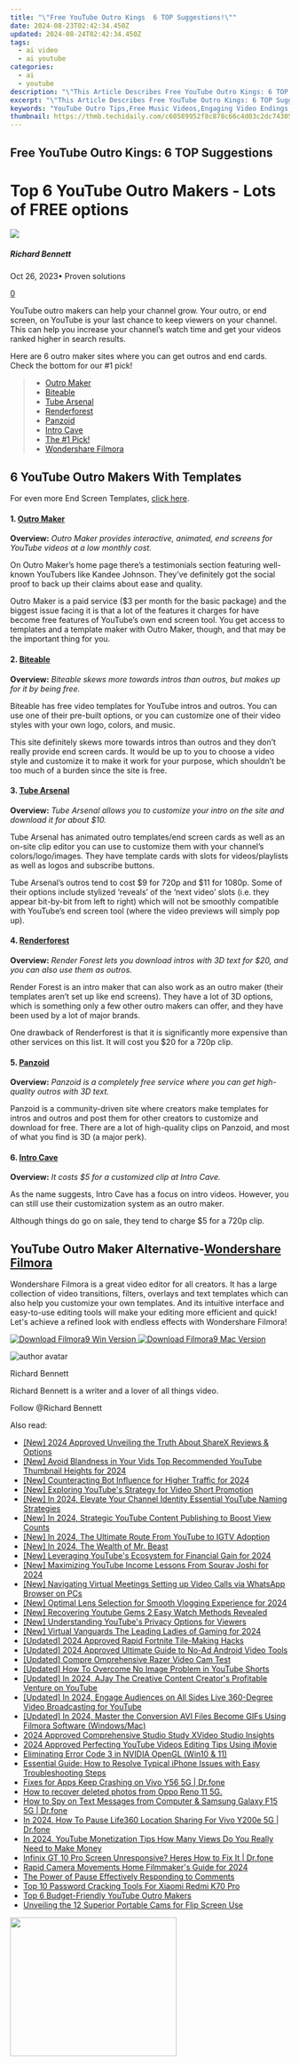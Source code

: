 ```yaml
---
title: "\"Free YouTube Outro Kings  6 TOP Suggestions!\""
date: 2024-08-23T02:42:34.450Z
updated: 2024-08-24T02:42:34.450Z
tags:
  - ai video
  - ai youtube
categories:
  - ai
  - youtube
description: "\"This Article Describes Free YouTube Outro Kings: 6 TOP Suggestions!\""
excerpt: "\"This Article Describes Free YouTube Outro Kings: 6 TOP Suggestions!\""
keywords: "YouTube Outro Tips,Free Music Videos,Engaging Video Endings,Creative Outro Ideas,YouTube Editing Guide,Music Video Enhancement,Free Outro Content"
thumbnail: https://thmb.techidaily.com/c60589952f8c878c66c4d03c2dc7430570638a52b8139e832f43c3d01160d93d.png
---
```


## Free YouTube Outro Kings: 6 TOP Suggestions

# Top 6 YouTube Outro Makers - Lots of FREE options

![](https://images.wondershare.com/filmora/article-images/richard-bennett.jpg)

##### Richard Bennett

 Oct 26, 2023• Proven solutions

[0](#commentsBoxSeoTemplate)

YouTube outro makers can help your channel grow. Your outro, or end screen, on YouTube is your last chance to keep viewers on your channel. This can help you increase your channel’s watch time and get your videos ranked higher in search results.

Here are 6 outro maker sites where you can get outros and end cards. Check the bottom for our #1 pick!

> * [Outro Maker](#outromaker)
> * [Biteable](#biteable)
> * [Tube Arsenal](#tubearsenal)
> * [Renderforest](#renderforest)
> * [Panzoid](#Panzoid)
> * [Intro Cave](#introcave)
> * [The #1 Pick!](#one)
> * [Wondershare Filmora](#filmora)

## 6 YouTube Outro Makers With Templates

For even more End Screen Templates, [click here](https://www.filmora.io/community-blog/free-youtube-end-screen-templates%21-plus%3B-how-to-build-your-301.html).

#### 1. [Outro Maker](https://outromaker.com/blog/free-outro-templates-for-download)

**Overview:** _Outro Maker provides interactive, animated, end screens for YouTube videos at a low monthly cost._

On Outro Maker’s home page there’s a testimonials section featuring well-known YouTubers like Kandee Johnson. They’ve definitely got the social proof to back up their claims about ease and quality.

Outro Maker is a paid service ($3 per month for the basic package) and the biggest issue facing it is that a lot of the features it charges for have become free features of YouTube’s own end screen tool. You get access to templates and a template maker with Outro Maker, though, and that may be the important thing for you.

#### 2. [Biteable](https://biteable.com/)

**Overview:** _Biteable skews more towards intros than outros, but makes up for it by being free._

Biteable has free video templates for YouTube intros and outros. You can use one of their pre-built options, or you can customize one of their video styles with your own logo, colors, and music.

This site definitely skews more towards intros than outros and they don’t really provide end screen cards. It would be up to you to choose a video style and customize it to make it work for your purpose, which shouldn’t be too much of a burden since the site is free.

#### 3. [Tube Arsenal](https://tubearsenal.com/)

**Overview:** _Tube Arsenal allows you to customize your intro on the site and download it for about $10._

Tube Arsenal has animated outro templates/end screen cards as well as an on-site clip editor you can use to customize them with your channel’s colors/logo/images. They have template cards with slots for videos/playlists as well as logos and subscribe buttons.

Tube Arsenal’s outros tend to cost $9 for 720p and $11 for 1080p. Some of their options include stylized ‘reveals’ of the ‘next video’ slots (i.e. they appear bit-by-bit from left to right) which will not be smoothly compatible with YouTube’s end screen tool (where the video previews will simply pop up).

#### 4. [Renderforest](https://www.renderforest.com/)

**Overview:** _Render Forest lets you download intros with 3D text for $20, and you can also use them as outros._

Render Forest is an intro maker that can also work as an outro maker (their templates aren’t set up like end screens). They have a lot of 3D options, which is something only a few other outro makers can offer, and they have been used by a lot of major brands.

One drawback of Renderforest is that it is significantly more expensive than other services on this list. It will cost you $20 for a 720p clip.

#### 5. [Panzoid](https://panzoid.com/)

**Overview:** _Panzoid is a completely free service where you can get high-quality outros with 3D text._

Panzoid is a community-driven site where creators make templates for intros and outros and post them for other creators to customize and download for free. There are a lot of high-quality clips on Panzoid, and most of what you find is 3D (a major perk).

#### 6. [Intro Cave](https://introcave.com/)

**Overview:** _It costs $5 for a customized clip at Intro Cave._

As the name suggests, Intro Cave has a focus on intro videos. However, you can still use their customization system as an outro maker.

Although things do go on sale, they tend to charge $5 for a 720p clip.

## YouTube Outro Maker Alternative-[Wondershare Filmora](https://tools.techidaily.com/wondershare/filmora/download/)

Wondershare Filmora is a great video editor for all creators. It has a large collection of video transitions, filters, overlays and text templates which can also help you customize your own templates. And its intuitive interface and easy-to-use editing tools will make your editing more efficient and quick! Let's achieve a refined look with endless effects with Wondershare Filmora!

[![Download Filmora9 Win Version](https://images.wondershare.com/filmora/guide/download-btn-win.jpg) ](https://tools.techidaily.com/wondershare/filmora/download/) [![Download Filmora9 Mac Version](https://images.wondershare.com/filmora/guide/download-btn-mac.jpg) ](https://tools.techidaily.com/wondershare/filmora/download/)

![author avatar](https://images.wondershare.com/filmora/article-images/richard-bennett.jpg)

Richard Bennett

Richard Bennett is a writer and a lover of all things video.

Follow @Richard Bennett


<ins class="adsbygoogle"
     style="display:block"
     data-ad-format="autorelaxed"
     data-ad-client="ca-pub-7571918770474297"
     data-ad-slot="1223367746"></ins>



<ins class="adsbygoogle"
     style="display:block"
     data-ad-client="ca-pub-7571918770474297"
     data-ad-slot="8358498916"
     data-ad-format="auto"
     data-full-width-responsive="true"></ins>

<span class="atpl-alsoreadstyle">Also read:</span>
<div><ul>
<li><a href="https://screen-capture.techidaily.com/new-2024-approved-unveiling-the-truth-about-sharex-reviews-and-options/"><u>[New] 2024 Approved  Unveiling the Truth About ShareX  Reviews & Options</u></a></li>
<li><a href="https://youtube-web.techidaily.com/void-blandness-in-your-vids-top-recommended-youtube-thumbnail-heights-for-2024/"><u>[New] Avoid Blandness in Your Vids  Top Recommended YouTube Thumbnail Heights for 2024</u></a></li>
<li><a href="https://youtube-web.techidaily.com/ounteracting-bot-influence-for-higher-traffic-for-2024/"><u>[New] Counteracting Bot Influence for Higher Traffic for 2024</u></a></li>
<li><a href="https://youtube-web.techidaily.com/xploring-youtubes-strategy-for-video-short-promotion/"><u>[New] Exploring YouTube's Strategy for Video Short Promotion</u></a></li>
<li><a href="https://youtube-web.techidaily.com/n-2024-elevate-your-channel-identity-essential-youtube-naming-strategies/"><u>[New] In 2024, Elevate Your Channel Identity  Essential YouTube Naming Strategies</u></a></li>
<li><a href="https://youtube-web.techidaily.com/n-2024-strategic-youtube-content-publishing-to-boost-view-counts/"><u>[New] In 2024, Strategic YouTube Content Publishing to Boost View Counts</u></a></li>
<li><a href="https://youtube-web.techidaily.com/n-2024-the-ultimate-route-from-youtube-to-igtv-adoption/"><u>[New] In 2024, The Ultimate Route From YouTube to IGTV Adoption</u></a></li>
<li><a href="https://youtube-web.techidaily.com/n-2024-the-wealth-of-mr-beast/"><u>[New] In 2024, The Wealth of Mr. Beast</u></a></li>
<li><a href="https://youtube-web.techidaily.com/everaging-youtubes-ecosystem-for-financial-gain-for-2024/"><u>[New] Leveraging YouTube's Ecosystem for Financial Gain for 2024</u></a></li>
<li><a href="https://youtube-web.techidaily.com/aximizing-youtube-income-lessons-from-sourav-joshi-for-2024/"><u>[New] Maximizing YouTube Income  Lessons From Sourav Joshi for 2024</u></a></li>
<li><a href="https://desktop-recording.techidaily.com/new-navigating-virtual-meetings-setting-up-video-calls-via-whatsapp-browser-on-pcs/"><u>[New] Navigating Virtual Meetings  Setting up Video Calls via WhatsApp Browser on PCs</u></a></li>
<li><a href="https://youtube-web.techidaily.com/ptimal-lens-selection-for-smooth-vlogging-experience-for-2024/"><u>[New] Optimal Lens Selection for Smooth Vlogging Experience for 2024</u></a></li>
<li><a href="https://youtube-web.techidaily.com/ecovering-youtube-gems-2-easy-watch-methods-revealed/"><u>[New] Recovering Youtube Gems  2 Easy Watch Methods Revealed</u></a></li>
<li><a href="https://youtube-web.techidaily.com/nderstanding-youtubes-privacy-options-for-viewers/"><u>[New] Understanding YouTube's Privacy Options for Viewers</u></a></li>
<li><a href="https://youtube-web.techidaily.com/irtual-vanguards-the-leading-ladies-of-gaming-for-2024/"><u>[New] Virtual Vanguards  The Leading Ladies of Gaming for 2024</u></a></li>
<li><a href="https://youtube-web.techidaily.com/ed-2024-approved-rapid-fortnite-tile-making-hacks/"><u>[Updated] 2024 Approved  Rapid Fortnite Tile-Making Hacks</u></a></li>
<li><a href="https://screen-recording.techidaily.com/updated-2024-approved-ultimate-guide-to-no-ad-android-video-tools/"><u>[Updated] 2024 Approved  Ultimate Guide to No-Ad Android Video Tools</u></a></li>
<li><a href="https://on-screen-recording.techidaily.com/updated-compre-omprehensive-razer-video-cam-test/"><u>[Updated] Compre Omprehensive Razer Video Cam Test</u></a></li>
<li><a href="https://youtube-web.techidaily.com/ed-how-to-overcome-no-image-problem-in-youtube-shorts/"><u>[Updated] How To Overcome No Image Problem in YouTube Shorts</u></a></li>
<li><a href="https://youtube-web.techidaily.com/ed-in-2024-ajay-the-creative-content-creators-profitable-venture-on-youtube/"><u>[Updated] In 2024, AJay  The Creative Content Creator's Profitable Venture on YouTube</u></a></li>
<li><a href="https://youtube-web.techidaily.com/ed-in-2024-engage-audiences-on-all-sides-live-360-degree-video-broadcasting-for-youtube/"><u>[Updated] In 2024, Engage Audiences on All Sides  Live 360-Degree Video Broadcasting for YouTube</u></a></li>
<li><a href="https://fox-boxes.techidaily.com/updated-in-2024-master-the-conversion-avi-files-become-gifs-using-filmora-software-windowsmac/"><u>[Updated] In 2024, Master the Conversion  AVI Files Become GIFs Using Filmora Software (Windows/Mac)</u></a></li>
<li><a href="https://fox-hovers.techidaily.com/2024-approved-comprehensive-studio-study-xvideo-studio-insights/"><u>2024 Approved  Comprehensive Studio Study  XVideo Studio Insights</u></a></li>
<li><a href="https://youtube-web.techidaily.com/approved-perfecting-youtube-videos-editing-tips-using-imovie/"><u>2024 Approved  Perfecting YouTube Videos  Editing Tips Using iMovie</u></a></li>
<li><a href="https://win11.techidaily.com/eliminating-error-code-3-in-nvidia-opengl-win10-and-11/"><u>Eliminating Error Code 3 in NVIDIA OpenGL (Win10 & 11)</u></a></li>
<li><a href="https://os-tips.techidaily.com/essential-guide-how-to-resolve-typical-iphone-issues-with-easy-troubleshooting-steps/"><u>Essential Guide: How to Resolve Typical iPhone Issues with Easy Troubleshooting Steps</u></a></li>
<li><a href="https://howto.techidaily.com/fixes-for-apps-keep-crashing-on-vivo-y56-5g-drfone-by-drfone-fix-android-problems-fix-android-problems/"><u>Fixes for Apps Keep Crashing on Vivo Y56 5G | Dr.fone</u></a></li>
<li><a href="https://blog-min.techidaily.com/how-to-recover-deleted-photos-from-oppo-reno-11-5g-by-fonelab-android-recover-photos/"><u>How to recover deleted photos from Oppo Reno 11 5G.</u></a></li>
<li><a href="https://android-location-track.techidaily.com/how-to-spy-on-text-messages-from-computer-and-samsung-galaxy-f15-5g-drfone-by-drfone-virtual-android/"><u>How to Spy on Text Messages from Computer & Samsung Galaxy F15 5G | Dr.fone</u></a></li>
<li><a href="https://review-topics.techidaily.com/in-2024-how-to-pause-life360-location-sharing-for-vivo-y200e-5g-drfone-by-drfone-virtual-android/"><u>In 2024, How To Pause Life360 Location Sharing For Vivo Y200e 5G | Dr.fone</u></a></li>
<li><a href="https://youtube-web.techidaily.com/24-youtube-monetization-tips-how-many-views-do-you-really-need-to-make-money/"><u>In 2024, YouTube Monetization Tips  How Many Views Do You Really Need to Make Money</u></a></li>
<li><a href="https://fix-guide.techidaily.com/infinix-gt-10-pro-screen-unresponsive-heres-how-to-fix-it-drfone-by-drfone-fix-android-problems-fix-android-problems/"><u>Infinix GT 10 Pro Screen Unresponsive? Heres How to Fix It | Dr.fone</u></a></li>
<li><a href="https://extra-guidance.techidaily.com/rapid-camera-movements-home-filmmakers-guide-for-2024/"><u>Rapid Camera Movements  Home Filmmaker's Guide for 2024</u></a></li>
<li><a href="https://extra-lessons.techidaily.com/the-power-of-pause-effectively-responding-to-comments/"><u>The Power of Pause  Effectively Responding to Comments</u></a></li>
<li><a href="https://unlock-android.techidaily.com/top-10-password-cracking-tools-for-xiaomi-redmi-k70-pro-by-drfone-android/"><u>Top 10 Password Cracking Tools For Xiaomi Redmi K70 Pro</u></a></li>
<li><a href="https://youtube-clips.techidaily.com/top-6-budget-friendly-youtube-outro-makers/"><u>Top 6 Budget-Friendly YouTube Outro Makers</u></a></li>
<li><a href="https://youtube-web.techidaily.com/ling-the-12-superior-portable-cams-for-flip-screen-use/"><u>Unveiling the 12 Superior Portable Cams for Flip Screen Use</u></a></li>
</ul></div>

<!-- affiliate ads begin -->
<a href="https://caperobbin.sjv.io/c/5597632/2006123/18460" target="_top" id="2006123"><img src="//a.impactradius-go.com/display-ad/18460-2006123" border="0" alt="" width="300" height="250"/></a><img height="0" width="0" src="https://imp.pxf.io/i/5597632/2006123/18460" style="position:absolute;visibility:hidden;" border="0" />
<!-- affiliate ads end -->